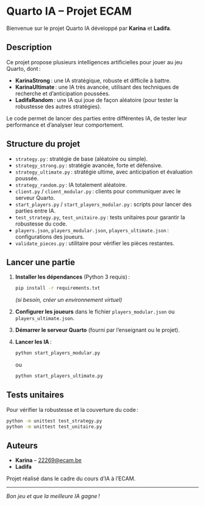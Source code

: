 # Quarto IA – Projet ECAM

Bienvenue sur le projet Quarto IA développé par **Karina** et **Ladifa**.

## Description

Ce projet propose plusieurs intelligences artificielles pour jouer au jeu Quarto, dont :
- **KarinaStrong** : une IA stratégique, robuste et difficile à battre.
- **KarinaUltimate** : une IA très avancée, utilisant des techniques de recherche et d’anticipation poussées.
- **LadifaRandom** : une IA qui joue de façon aléatoire (pour tester la robustesse des autres stratégies).

Le code permet de lancer des parties entre différentes IA, de tester leur performance et d’analyser leur comportement.

## Structure du projet

- `strategy.py` : stratégie de base (aléatoire ou simple).
- `strategy_strong.py` : stratégie avancée, forte et défensive.
- `strategy_ultimate.py` : stratégie ultime, avec anticipation et évaluation poussée.
- `strategy_random.py` : IA totalement aléatoire.
- `client.py` / `client_modular.py` : clients pour communiquer avec le serveur Quarto.
- `start_players.py` / `start_players_modular.py` : scripts pour lancer des parties entre IA.
- `test_strategy.py`, `test_unitaire.py` : tests unitaires pour garantir la robustesse du code.
- `players.json`, `players_modular.json`, `players_ultimate.json` : configurations des joueurs.
- `validate_pieces.py` : utilitaire pour vérifier les pièces restantes.

## Lancer une partie

1. **Installer les dépendances** (Python 3 requis) :
   ```bash
   pip install -r requirements.txt
   ```
   *(si besoin, créer un environnement virtuel)*

2. **Configurer les joueurs** dans le fichier `players_modular.json` ou `players_ultimate.json`.

3. **Démarrer le serveur Quarto** (fourni par l’enseignant ou le projet).

4. **Lancer les IA** :
   ```bash
   python start_players_modular.py
   ```
   ou
   ```bash
   python start_players_ultimate.py
   ```

## Tests unitaires

Pour vérifier la robustesse et la couverture du code :
```bash
python -m unittest test_strategy.py
python -m unittest test_unitaire.py
```

## Auteurs

- **Karina** – 22269@ecam.be
- **Ladifa**

Projet réalisé dans le cadre du cours d’IA à l’ECAM.

---

*Bon jeu et que la meilleure IA gagne !*
